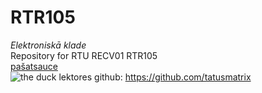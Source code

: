 # RTR105
_Elektroniskā klade_  
Repository for RTU RECV01 RTR105  
[pašatsauce](https://github.com/safewordteacup/RTR105)  
![the duck](https://upload.wikimedia.org/wikipedia/commons/thumb/a/a1/Mallard2.jpg/640px-Mallard2.jpg)
lektores github: https://github.com/tatusmatrix
